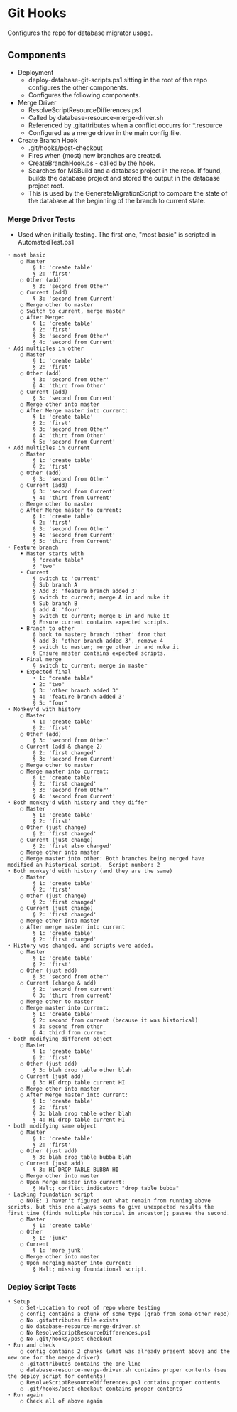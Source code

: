 ﻿# Git Hooks
Configures the repo for database migrator usage.

## Components
* Deployment
  * deploy-database-git-scripts.ps1 sitting in the root of the repo configures the other components.
  * Configures the following components.
* Merge Driver
  * ResolveScriptResourceDifferences.ps1
  * Called by database-resource-merge-driver.sh
  * Referenced by .gitattributes when a conflict occurrs for *.resource
  * Configured as a merge driver in the main config file.
* Create Branch Hook
  * .git/hooks/post-checkout
  * Fires when (most) new branches are created.
  * CreateBranchHook.ps - called by the hook.
  * Searches for MSBuild and a database project in the repo.  If found, builds the database project and stored the output in the database project root.
  * This is used by the GenerateMigrationScript to compare the state of the database at the beginning of the branch to current state.

### Merge Driver Tests
* Used when initially testing.  The first one, "most basic" is scripted in AutomatedTest.ps1
```
• most basic
	○ Master
		§ 1: 'create table'
		§ 2: 'first'
	○ Other (add)
		§ 3: 'second from Other'
	○ Current (add)
		§ 3: 'second from Current'
	○ Merge other to master
	○ Switch to current, merge master
	○ After Merge:
		§ 1: 'create table'
		§ 2: 'first'
		§ 3: 'second from Other'
		§ 4: 'second from Current'
• Add multiples in other
	○ Master
		§ 1: 'create table'
		§ 2: 'first'
	○ Other (add)
		§ 3: 'second from Other'
		§ 4: 'third from Other'
	○ Current (add)
		§ 3: 'second from Current'
	○ Merge other into master
	○ After Merge master into current:
		§ 1: 'create table'
		§ 2: 'first'
		§ 3: 'second from Other'
		§ 4: 'third from Other'
		§ 5: 'second from Current'
• Add multiples in current
	○ Master
		§ 1: 'create table'
		§ 2: 'first'
	○ Other (add)
		§ 3: 'second from Other'
	○ Current (add)
		§ 3: 'second from Current'
		§ 4: 'third from Current'
	○ Merge other to master
	○ After Merge master to current:
		§ 1: 'create table'
		§ 2: 'first'
		§ 3: 'second from Other'
		§ 4: 'second from Current'
		§ 5: 'third from Current'
• Feature branch
	• Master starts with
		§ "create table"
		§ "two"
	• Current
		§ switch to 'current'
		§ Sub branch A
		§ Add 3: 'feature branch added 3'
		§ switch to current; merge A in and nuke it
		§ Sub branch B
		§ add 4: 'four'
		§ switch to current; merge B in and nuke it
		§ Ensure current contains expected scripts.
	• Branch to other
		§ back to master; branch 'other' from that
		§ add 3: 'other branch added 3', remove 4
		§ switch to master; merge other in and nuke it
		§ Ensure master contains expected scripts.
	• Final merge
		§ switch to current; merge in master
	• Expected final
		• 1: "create table"
		• 2: "two"
		§ 3: 'other branch added 3'
		§ 4: 'feature branch added 3'
		§ 5: "four"
• Monkey'd with history
	○ Master
		§ 1: 'create table'
		§ 2: 'first'
	○ Other (add)
		§ 3: 'second from Other'
	○ Current (add & change 2)
		§ 2: 'first changed'
		§ 3: 'second from Current'
	○ Merge other to master
	○ Merge master into current:
		§ 1: 'create table'
		§ 2: 'first changed'
		§ 3: 'second from Other'
		§ 4: 'second from Current'
• Both monkey'd with history and they differ
	○ Master
		§ 1: 'create table'
		§ 2: 'first'
	○ Other (just change)
		§ 2: 'first changed'
	○ Current (just change)
		§ 2: 'first also changed'
	○ Merge other into master
	○ Merge master into other: Both branches being merged have modified an historical script.  Script number: 2
• Both monkey'd with history (and they are the same)
	○ Master
		§ 1: 'create table'
		§ 2: 'first'
	○ Other (just change)
		§ 2: 'first changed'
	○ Current (just change)
		§ 2: 'first changed'
	○ Merge other into master
	○ After merge master into current
		§ 1: 'create table'
		§ 2: 'first changed'
• History was changed, and scripts were added.
	○ Master
		§ 1: 'create table'
		§ 2: 'first'
	○ Other (just add)
		§ 3: 'second from other'
	○ Current (change & add)
		§ 2: 'second from current'
		§ 3: 'third from current'
	○ Merge other to master
	○ Merge master into current:
		§ 1: 'create table'
		§ 2: second from current (because it was historical)
		§ 3: second from other
		§ 4: third from current
• both modifying different object
	○ Master
		§ 1: 'create table'
		§ 2: 'first'
	○ Other (just add)
		§ 3: blah drop table other blah
	○ Current (just add)
		§ 3: HI drop table current HI
	○ Merge other into master
	○ After Merge master into current:
		§ 1: 'create table'
		§ 2: 'first'
		§ 3: blah drop table other blah
		§ 4: HI drop table current HI
• both modifying same object
	○ Master
		§ 1: 'create table'
		§ 2: 'first'
	○ Other (just add)
		§ 3: blah drop table bubba blah
	○ Current (just add)
		§ 3: HI DROP TABLE BUBBA HI
	○ Merge other into master
	○ Upon Merge master into current:
		§ Halt; conflict indicator: "drop table bubba"
• Lacking foundation script
	○ NOTE: I haven't figured out what remain from running above scripts, but this one always seems to give unexpected results the first time (finds multiple historical in ancestor); passes the second.
	○ Master
		§ 1: 'create table'
	○ Other
		§ 1: 'junk'
	○ Current
		§ 1: 'more junk'
	○ Merge other into master
	○ Upon merging master into current:
		§ Halt; missing foundational script.
```

### Deploy Script Tests
```
• Setup
	○ Set-Location to root of repo where testing
	○ config contains a chunk of some type (grab from some other repo)
	○ No .gitattributes file exists
	○ No database-resource-merge-driver.sh
	○ No ResolveScriptResourceDifferences.ps1
	○ No .git/hooks/post-checkout
• Run and check
	○ config contains 2 chunks (what was already present above and the new one for the merge driver)
	○ .gitattributes contains the one line
	○ database-resource-merge-driver.sh contains proper contents (see the deploy script for contents)
	○ ResolveScriptResourceDifferences.ps1 contains proper contents
	○ .git/hooks/post-checkout contains proper contents
• Run again
	○ Check all of above again
```